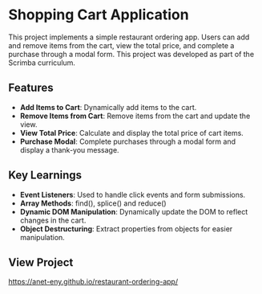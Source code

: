 # Shopping Cart Application

This project implements a simple restaurant ordering app. Users can add and remove items from the cart, view the total price, and complete a purchase through a modal form. This project was developed as part of the Scrimba curriculum.

## Features

- **Add Items to Cart**: Dynamically add items to the cart.
- **Remove Items from Cart**: Remove items from the cart and update the view.
- **View Total Price**: Calculate and display the total price of cart items.
- **Purchase Modal**: Complete purchases through a modal form and display a thank-you message.

## Key Learnings

- **Event Listeners**: Used to handle click events and form submissions.
- **Array Methods**: find(), splice() and reduce()
- **Dynamic DOM Manipulation**: Dynamically update the DOM to reflect changes in the cart.
- **Object Destructuring**: Extract properties from objects for easier manipulation.

## View Project
https://anet-eny.github.io/restaurant-ordering-app/
